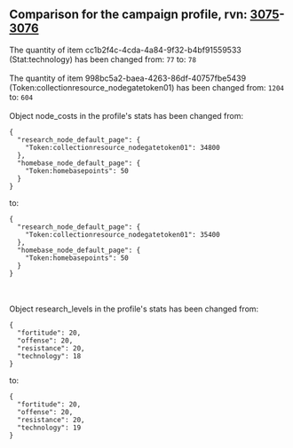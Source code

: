 ## Comparison for the campaign profile, rvn: [3075](https://github.com/PRO100KatYT/FortniteProfileRevisions/tree/main/profiles/campaign/3075%20campaign.json)-[3076](https://github.com/PRO100KatYT/FortniteProfileRevisions/tree/main/profiles/campaign/3076%20campaign.json)

The quantity of item cc1b2f4c-4cda-4a84-9f32-b4bf91559533 (Stat:technology) has been changed from: `77` to: `78`
<br><br>
The quantity of item 998bc5a2-baea-4263-86df-40757fbe5439 (Token:collectionresource_nodegatetoken01) has been changed from: `1204` to: `604`
<br><br>
Object node_costs in the profile's stats has been changed from:

```
{
  "research_node_default_page": {
    "Token:collectionresource_nodegatetoken01": 34800
  },
  "homebase_node_default_page": {
    "Token:homebasepoints": 50
  }
}
```

to:

```
{
  "research_node_default_page": {
    "Token:collectionresource_nodegatetoken01": 35400
  },
  "homebase_node_default_page": {
    "Token:homebasepoints": 50
  }
}
```

<br><br>
Object research_levels in the profile's stats has been changed from:

```
{
  "fortitude": 20,
  "offense": 20,
  "resistance": 20,
  "technology": 18
}
```

to:

```
{
  "fortitude": 20,
  "offense": 20,
  "resistance": 20,
  "technology": 19
}
```

<br><br>
